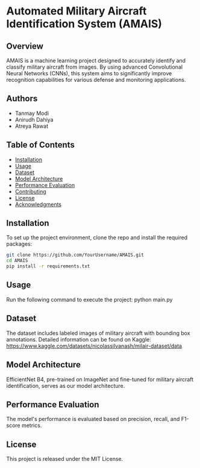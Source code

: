 # Automated Military Aircraft Identification System (AMAIS)

## Overview
AMAIS is a machine learning project designed to accurately identify and classify military aircraft from images. By using advanced Convolutional Neural Networks (CNNs), this system aims to significantly improve recognition capabilities for various defense and monitoring applications.

## Authors
- Tanmay Modi
- Anirudh Dahiya
- Atreya Rawat

## Table of Contents
- [Installation](#installation)
- [Usage](#usage)
- [Dataset](#dataset)
- [Model Architecture](#model-architecture)
- [Performance Evaluation](#performance-evaluation)
- [Contributing](#contributing)
- [License](#license)
- [Acknowledgments](#acknowledgments)

## Installation
To set up the project environment, clone the repo and install the required packages:

```bash
git clone https://github.com/YourUsername/AMAIS.git
cd AMAIS
pip install -r requirements.txt
```
## Usage
Run the following command to execute the project:
python main.py

## Dataset
The dataset includes labeled images of military aircraft with bounding box annotations. Detailed information can be found on Kaggle: https://www.kaggle.com/datasets/nicolassilvanash/milair-dataset/data

## Model Architecture
EfficientNet B4, pre-trained on ImageNet and fine-tuned for military aircraft identification, serves as our model architecture.

## Performance Evaluation
The model's performance is evaluated based on precision, recall, and F1-score metrics.

## License
This project is released under the MIT License. 
